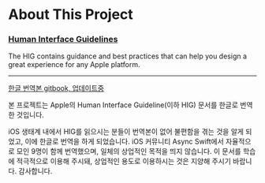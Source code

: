 # About This Project

### [Human Interface Guidelines](https://developer.apple.com/design/human-interface-guidelines/guidelines/overview/)

The HIG contains guidance and best practices that can help you design a great experience for any Apple platform.

***

[한글 번역본 gitbook, 업데이트중](https://human-interface-guidelines.gitbook.io/human-interface-guidelines)

본 프로젝트는 Apple의 Human Interface Guideline(이하 HIG) 문서를 한글로 번역한 것입니다.

iOS 생태계 내에서 HIG를 읽으시는 분들이 번역본이 없어 불편함을 겪는 것을 알게 되었고, 이에 한글로 번역을 하게 되었습니다. iOS 커뮤니티 Async Swift에서 자율적으로 모인 9명이 함께 번역했으며, 일체의 상업적인 목적을 띄지 않습니다. 이 문서를 학습에 적극적으로 이용해 주시돼, 상업적인 용도로 이용하시는 것은 지양해 주시기 바랍니다. 감사합니다.
